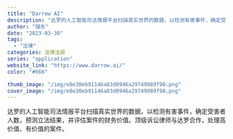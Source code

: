 ```yaml
---
title: "Darrow AI"
description: "达罗的人工智能司法情报平台扫描真实世界的数据，以检测有害事件，确定受害者人数，预测立法结果，并评估案件的财务价值。顶级诉"
author: "瑞东"
date: "2023-03-30"
tags:
  - "法律"
categories: 法律法规
series: "application"
website_link: "https://www.darrow.ai/"
color: "#666"

thumb_image: "/img/e8e30eb91146a83d0946a29749089f90.png"
cover_image: "/img/e8e30eb91146a83d0946a29749089f90.png"
---
```


达罗的人工智能司法情报平台扫描真实世界的数据，以检测有害事件，确定受害者人数，预测立法结果，并评估案件的财务价值。顶级诉讼律师与达罗合作，处理高价值、有价值的案件。 